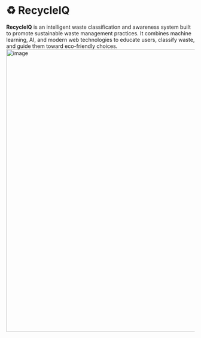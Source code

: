 # ♻️ RecycleIQ  

**RecycleIQ** is an intelligent waste classification and awareness system built to promote sustainable waste management practices. It combines machine learning, AI, and modern web technologies to educate users, classify waste, and guide them toward eco-friendly choices.
<img width="1832" height="756" alt="image" src="https://github.com/user-attachments/assets/afc64a2f-e41f-46b8-bbb8-01e5b4f68c1c" />
